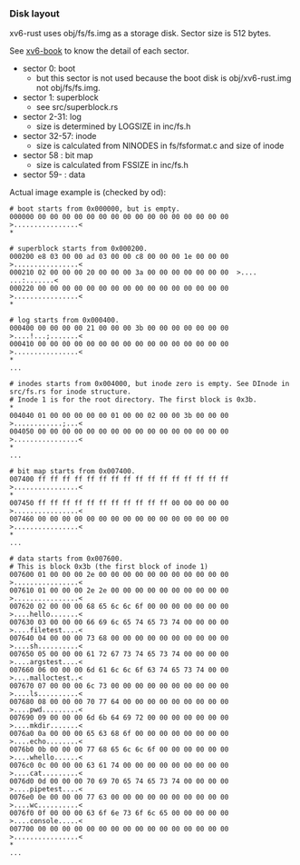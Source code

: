 ### Disk layout

xv6-rust uses obj/fs/fs.img as a storage disk. Sector size is 512 bytes.

See [xv6-book](https://pdos.csail.mit.edu/6.828/2018/xv6/book-rev10.pdf) to know the detail of each sector.

- sector 0: boot
  - but this sector is not used because the boot disk is obj/xv6-rust.img not obj/fs/fs.img.
- sector 1: superblock
  - see src/superblock.rs
- sector 2-31: log
  - size is determined by LOGSIZE in inc/fs.h
- sector 32-57: inode
  - size is calculated from NINODES in fs/fsformat.c and size of inode
- sector 58 : bit map
  - size is calculated from FSSIZE in inc/fs.h
- sector 59- : data

Actual image example is (checked by od):

```
# boot starts from 0x000000, but is empty.
000000 00 00 00 00 00 00 00 00 00 00 00 00 00 00 00 00  >................<
*

# superblock starts from 0x000200.
000200 e8 03 00 00 ad 03 00 00 c8 00 00 00 1e 00 00 00  >................<
000210 02 00 00 00 20 00 00 00 3a 00 00 00 00 00 00 00  >.... ...:.......<
000220 00 00 00 00 00 00 00 00 00 00 00 00 00 00 00 00  >................<
*

# log starts from 0x000400.
000400 00 00 00 00 21 00 00 00 3b 00 00 00 00 00 00 00  >....!...;.......<
000410 00 00 00 00 00 00 00 00 00 00 00 00 00 00 00 00  >................<
*
...

# inodes starts from 0x004000, but inode zero is empty. See DInode in src/fs.rs for inode structure.
# Inode 1 is for the root directory. The first block is 0x3b.
*
004040 01 00 00 00 00 00 01 00 00 02 00 00 3b 00 00 00  >............;...<
004050 00 00 00 00 00 00 00 00 00 00 00 00 00 00 00 00  >................<
*
...

# bit map starts from 0x007400.
007400 ff ff ff ff ff ff ff ff ff ff ff ff ff ff ff ff  >................<
*
007450 ff ff ff ff ff ff ff ff ff ff ff 00 00 00 00 00  >................<
007460 00 00 00 00 00 00 00 00 00 00 00 00 00 00 00 00  >................<
*
...

# data starts from 0x007600.
# This is block 0x3b (the first block of inode 1)
007600 01 00 00 00 2e 00 00 00 00 00 00 00 00 00 00 00  >................<
007610 01 00 00 00 2e 2e 00 00 00 00 00 00 00 00 00 00  >................<
007620 02 00 00 00 68 65 6c 6c 6f 00 00 00 00 00 00 00  >....hello.......<
007630 03 00 00 00 66 69 6c 65 74 65 73 74 00 00 00 00  >....filetest....<
007640 04 00 00 00 73 68 00 00 00 00 00 00 00 00 00 00  >....sh..........<
007650 05 00 00 00 61 72 67 73 74 65 73 74 00 00 00 00  >....argstest....<
007660 06 00 00 00 6d 61 6c 6c 6f 63 74 65 73 74 00 00  >....malloctest..<
007670 07 00 00 00 6c 73 00 00 00 00 00 00 00 00 00 00  >....ls..........<
007680 08 00 00 00 70 77 64 00 00 00 00 00 00 00 00 00  >....pwd.........<
007690 09 00 00 00 6d 6b 64 69 72 00 00 00 00 00 00 00  >....mkdir.......<
0076a0 0a 00 00 00 65 63 68 6f 00 00 00 00 00 00 00 00  >....echo........<
0076b0 0b 00 00 00 77 68 65 6c 6c 6f 00 00 00 00 00 00  >....whello......<
0076c0 0c 00 00 00 63 61 74 00 00 00 00 00 00 00 00 00  >....cat.........<
0076d0 0d 00 00 00 70 69 70 65 74 65 73 74 00 00 00 00  >....pipetest....<
0076e0 0e 00 00 00 77 63 00 00 00 00 00 00 00 00 00 00  >....wc..........<
0076f0 0f 00 00 00 63 6f 6e 73 6f 6c 65 00 00 00 00 00  >....console.....<
007700 00 00 00 00 00 00 00 00 00 00 00 00 00 00 00 00  >................<
*
...

```
